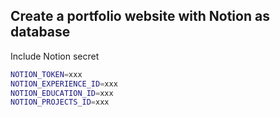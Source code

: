 ## Create a portfolio website with Notion as database

Include Notion secret 

```bash
NOTION_TOKEN=xxx
NOTION_EXPERIENCE_ID=xxx
NOTION_EDUCATION_ID=xxx
NOTION_PROJECTS_ID=xxx
```
